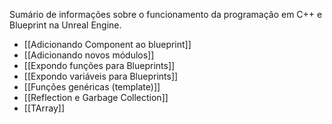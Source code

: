 Sumário de informações sobre o funcionamento da programação em C++ e Blueprint na Unreal Engine.

- [[Adicionando Component ao blueprint]]
- [[Adicionando novos módulos]]
- [[Expondo funções para Blueprints]]
- [[Expondo variáveis para Blueprints]]
- [[Funções genéricas (template)]]
- [[Reflection e Garbage Collection]]
- [[TArray]]